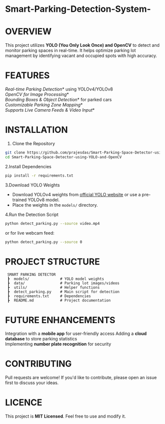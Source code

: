 # **Smart-Parking-Detection-System-**

# **OVERVIEW** 
This project utilizes **YOLO (You Only Look Once) and OpenCV** to detect and monitor parking spaces in real-time. It helps optimize parking lot management by identifying vacant and occupied spots with high accuracy.  


# **FEATURES**  
 
*Real-time Parking Detection** using YOLOv4/YOLOv8  
*OpenCV for Image Processing**  
*Bounding Boxes & Object Detection** for parked cars  
*Customizable Parking Zone Mapping**  
*Supports Live Camera Feeds & Video Input**  


# **INSTALLATION** 

1. Clone the Repository  
```sh
git clone https://github.com/prajesdas/Smart-Parking-Space-Detector-using-YOLO-and-OpenCV.git
cd Smart-Parking-Space-Detector-using-YOLO-and-OpenCV
```

2.Install Dependencies  
```sh
pip install -r requirements.txt
```

3.Download YOLO Weights  
- Download YOLOv4 weights from [official YOLO website](https://pjreddie.com/darknet/yolo/) or use a pre-trained YOLOv8 model.  
- Place the weights in the `models/` directory.  

4.Run the Detection Script  
```sh
python detect_parking.py --source video.mp4
```
or for live webcam feed:  
```sh
python detect_parking.py --source 0
```

# **PROJECT STRUCTURE**  
```
 SMART PARKING DETECTOR
 ┣  models/              # YOLO model weights  
 ┣  data/                # Parking lot images/videos  
 ┣  utils/               # Helper functions  
 ┣  detect_parking.py    # Main script for detection  
 ┣  requirements.txt     # Dependencies  
 ┣  README.md            # Project documentation  
```

# FUTURE ENHANCEMENTS
 Integration with a **mobile app** for user-friendly access 
 Adding a **cloud database** to store parking statistics  
 Implementing **number plate recognition** for security  

# CONTRIBUTING
Pull requests are welcome! If you'd like to contribute, please open an issue first to discuss your ideas.  

# LICENCE
This project is **MIT Licensed**. Feel free to use and modify it.  

